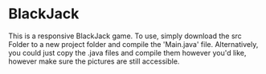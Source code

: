 # BlackJack
 This is a responsive BlackJack game. 
 To use, simply download the src Folder to a new project folder and compile the 'Main.java' file.
 Alternatively, you could just copy the .java files and compile them however you'd like, however make sure the pictures are still accessible.
